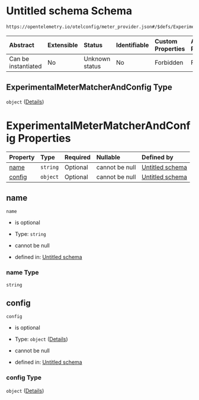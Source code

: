 # Untitled schema Schema

```txt
https://opentelemetry.io/otelconfig/meter_provider.json#/$defs/ExperimentalMeterMatcherAndConfig
```



| Abstract            | Extensible | Status         | Identifiable | Custom Properties | Additional Properties | Access Restrictions | Defined In                                                                     |
| :------------------ | :--------- | :------------- | :----------- | :---------------- | :-------------------- | :------------------ | :----------------------------------------------------------------------------- |
| Can be instantiated | No         | Unknown status | No           | Forbidden         | Forbidden             | none                | [meter\_provider.json\*](../schema/meter_provider.json "open original schema") |

## ExperimentalMeterMatcherAndConfig Type

`object` ([Details](meter_provider-defs-experimentalmetermatcherandconfig.md))

# ExperimentalMeterMatcherAndConfig Properties

| Property          | Type     | Required | Nullable       | Defined by                                                                                                                                                                                                     |
| :---------------- | :------- | :------- | :------------- | :------------------------------------------------------------------------------------------------------------------------------------------------------------------------------------------------------------- |
| [name](#name)     | `string` | Optional | cannot be null | [Untitled schema](meter_provider-defs-experimentalmetermatcherandconfig-properties-name.md "https://opentelemetry.io/otelconfig/meter_provider.json#/$defs/ExperimentalMeterMatcherAndConfig/properties/name") |
| [config](#config) | `object` | Optional | cannot be null | [Untitled schema](meter_provider-defs-experimentalmeterconfig.md "https://opentelemetry.io/otelconfig/meter_provider.json#/$defs/ExperimentalMeterMatcherAndConfig/properties/config")                         |

## name



`name`

* is optional

* Type: `string`

* cannot be null

* defined in: [Untitled schema](meter_provider-defs-experimentalmetermatcherandconfig-properties-name.md "https://opentelemetry.io/otelconfig/meter_provider.json#/$defs/ExperimentalMeterMatcherAndConfig/properties/name")

### name Type

`string`

## config



`config`

* is optional

* Type: `object` ([Details](meter_provider-defs-experimentalmeterconfig.md))

* cannot be null

* defined in: [Untitled schema](meter_provider-defs-experimentalmeterconfig.md "https://opentelemetry.io/otelconfig/meter_provider.json#/$defs/ExperimentalMeterMatcherAndConfig/properties/config")

### config Type

`object` ([Details](meter_provider-defs-experimentalmeterconfig.md))
